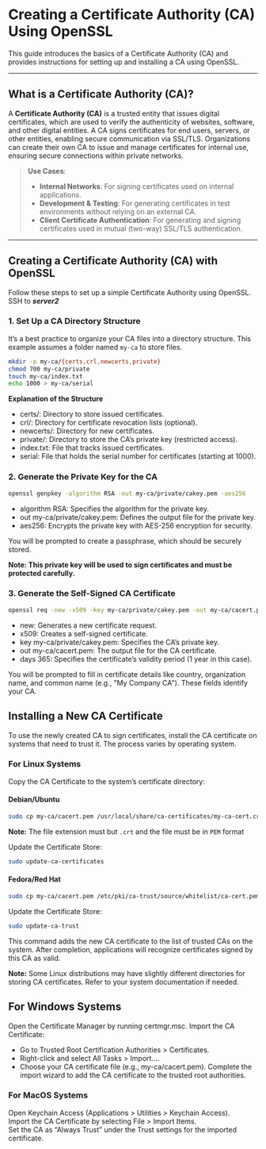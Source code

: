 # Creating a Certificate Authority (CA) Using OpenSSL

This guide introduces the basics of a Certificate Authority (CA) and provides instructions for setting up and installing a CA using OpenSSL.

---

## What is a Certificate Authority (CA)?

A **Certificate Authority (CA)** is a trusted entity that issues digital certificates, which are used to verify the authenticity of websites, software, and other digital entities. A CA signs certificates for end users, servers, or other entities, enabling secure communication via SSL/TLS. Organizations can create their own CA to issue and manage certificates for internal use, ensuring secure connections within private networks.

> **Use Cases**:
> - **Internal Networks**: For signing certificates used on internal applications.
> - **Development & Testing**: For generating certificates in test environments without relying on an external CA.
> - **Client Certificate Authentication**: For generating and signing certificates used in mutual (two-way) SSL/TLS authentication.

---

## Creating a Certificate Authority (CA) with OpenSSL

Follow these steps to set up a simple Certificate Authority using OpenSSL. SSH to ***server2***

### 1. Set Up a CA Directory Structure

It’s a best practice to organize your CA files into a directory structure. This example assumes a folder named `my-ca` to store files.

```bash
mkdir -p my-ca/{certs,crl,newcerts,private}
chmod 700 my-ca/private
touch my-ca/index.txt
echo 1000 > my-ca/serial
```

**Explanation of the Structure**
- certs/: Directory to store issued certificates.
- crl/: Directory for certificate revocation lists (optional).
- newcerts/: Directory for new certificates.
- private/: Directory to store the CA’s private key (restricted access).
- index.txt: File that tracks issued certificates.
- serial: File that holds the serial number for certificates (starting at 1000).

### 2. Generate the Private Key for the CA

```bash
openssl genpkey -algorithm RSA -out my-ca/private/cakey.pem -aes256
```

- algorithm RSA: Specifies the algorithm for the private key.
- out my-ca/private/cakey.pem: Defines the output file for the private key.
- aes256: Encrypts the private key with AES-256 encryption for security.

You will be prompted to create a passphrase, which should be securely stored.

**Note: This private key will be used to sign certificates and must be protected carefully.**

### 3. Generate the Self-Signed CA Certificate

```bash
openssl req -new -x509 -key my-ca/private/cakey.pem -out my-ca/cacert.pem -days 365
```

- new: Generates a new certificate request.
- x509: Creates a self-signed certificate.
- key my-ca/private/cakey.pem: Specifies the CA’s private key.
- out my-ca/cacert.pem: The output file for the CA certificate.
- days 365: Specifies the certificate’s validity period (1 year in this case).

You will be prompted to fill in certificate details like country, organization name, and common name (e.g., "My Company CA"). These fields identify your CA.

## Installing a New CA Certificate

To use the newly created CA to sign certificates, install the CA certificate on systems that need to trust it. The process varies by operating system.

### For Linux Systems

Copy the CA Certificate to the system’s certificate directory:

#### Debian/Ubuntu

```bash
sudo cp my-ca/cacert.pem /usr/local/share/ca-certificates/my-ca-cert.crt
```
**Note:** The file extension must but `.crt` and the file must be in `PEM` format

Update the Certificate Store:

```bash
sudo update-ca-certificates
```

#### Fedora/Red Hat

```bash
sudo cp my-ca/cacert.pem /etc/pki/ca-trust/source/whitelist/ca-cert.pem
```

Update the Certificate Store:
```bash
sudo update-ca-trust

```

This command adds the new CA certificate to the list of trusted CAs on the system. After completion, applications will recognize certificates signed by this CA as valid.

**Note:** Some Linux distributions may have slightly different directories for storing CA certificates. Refer to your system documentation if needed.


## For Windows Systems

Open the Certificate Manager by running certmgr.msc.
Import the CA Certificate:
- Go to Trusted Root Certification Authorities > Certificates.
- Right-click and select All Tasks > Import….
- Choose your CA certificate file (e.g., my-ca/cacert.pem).
Complete the import wizard to add the CA certificate to the trusted root authorities.

### For MacOS Systems

Open Keychain Access (Applications > Utilities > Keychain Access).\
Import the CA Certificate by selecting File > Import Items.\
Set the CA as “Always Trust” under the Trust settings for the imported certificate.


